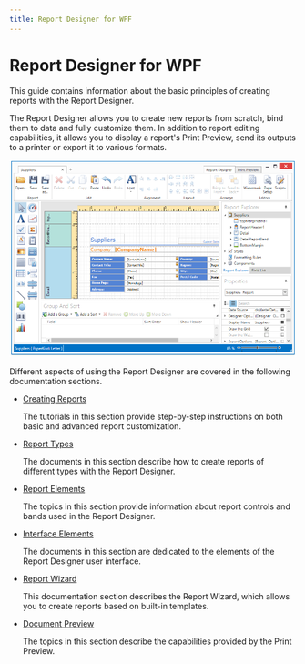 ```yaml
---
title: Report Designer for WPF
---
```

# Report Designer for WPF
This guide contains information about the basic principles of creating reports with the Report Designer.

The Report Designer allows you to create new reports from scratch, bind them to data and fully customize them. In addition to report editing capabilities, it allows you to display a report's Print Preview, send its outputs to a printer or export it to various formats.

![EndUserReportFDesignerForWPF](../../images/Img120311.png)

Different aspects of using the Report Designer are covered in the following documentation sections.
* [Creating Reports](../../../interface-elements-for-desktop/articles/report-designer/report-designer-for-wpf/creating-reports.md)
	
	The tutorials in this section provide step-by-step instructions on both basic and advanced report customization.
* [Report Types](../../../interface-elements-for-desktop/articles/report-designer/report-designer-for-wpf/report-types.md)
	
	The documents in this section describe how to create reports of different types with the Report Designer.
* [Report Elements](../../../interface-elements-for-desktop/articles/report-designer/report-designer-for-wpf/report-elements.md)
	
	The topics in this section provide information about report controls and bands used in the Report Designer.
* [Interface Elements](../../../interface-elements-for-desktop/articles/report-designer/report-designer-for-wpf/interface-elements.md)
	
	The documents in this section are dedicated to the elements of the Report Designer user interface.
* [Report Wizard](../../../interface-elements-for-desktop/articles/report-designer/report-designer-for-wpf/report-wizard.md)
	
	This documentation section describes the Report Wizard, which allows you to create reports based on built-in templates.
* [Document Preview](../../../interface-elements-for-desktop/articles/report-designer/report-designer-for-wpf/document-preview.md)
	
	The topics in this section describe the capabilities provided by the Print Preview.